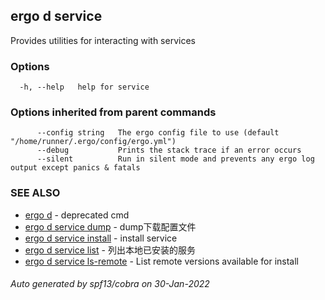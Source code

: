 ## ergo d service

Provides utilities for interacting with services

### Options

```
  -h, --help   help for service
```

### Options inherited from parent commands

```
      --config string   The ergo config file to use (default "/home/runner/.ergo/config/ergo.yml")
      --debug           Prints the stack trace if an error occurs
      --silent          Run in silent mode and prevents any ergo log output except panics & fatals
```

### SEE ALSO

* [ergo d](ergo_d.md)	 - deprecated cmd
* [ergo d service dump](ergo_d_service_dump.md)	 - dump下载配置文件
* [ergo d service install](ergo_d_service_install.md)	 - install service
* [ergo d service list](ergo_d_service_list.md)	 - 列出本地已安装的服务
* [ergo d service ls-remote](ergo_d_service_ls-remote.md)	 - List remote versions available for install

###### Auto generated by spf13/cobra on 30-Jan-2022
